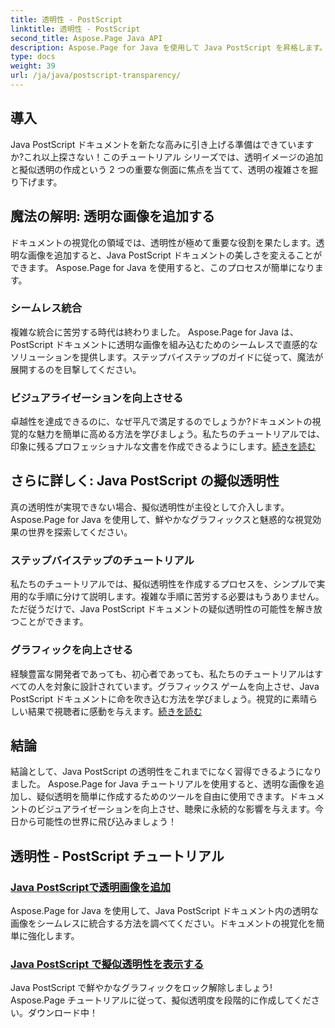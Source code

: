 ```yaml
---
title: 透明性 - PostScript
linktitle: 透明性 - PostScript
second_title: Aspose.Page Java API
description: Aspose.Page for Java を使用して Java PostScript を昇格します。透明な画像をシームレスに統合し、鮮やかな擬似透明性を作成して魅力的なビジュアライゼーションを実現します。
type: docs
weight: 39
url: /ja/java/postscript-transparency/
---
```

## 導入

Java PostScript ドキュメントを新たな高みに引き上げる準備はできていますか?これ以上探さない！このチュートリアル シリーズでは、透明イメージの追加と擬似透明の作成という 2 つの重要な側面に焦点を当てて、透明の複雑さを掘り下げます。

## 魔法の解明: 透明な画像を追加する
ドキュメントの視覚化の領域では、透明性が極めて重要な役割を果たします。透明な画像を追加すると、Java PostScript ドキュメントの美しさを変えることができます。 Aspose.Page for Java を使用すると、このプロセスが簡単になります。

### シームレス統合
複雑な統合に苦労する時代は終わりました。 Aspose.Page for Java は、PostScript ドキュメントに透明な画像を組み込むためのシームレスで直感的なソリューションを提供します。ステップバイステップのガイドに従って、魔法が展開するのを目撃してください。 

### ビジュアライゼーションを向上させる
卓越性を達成できるのに、なぜ平凡で満足するのでしょうか?ドキュメントの視覚的な魅力を簡単に高める方法を学びましょう。私たちのチュートリアルでは、印象に残るプロフェッショナルな文書を作成できるようにします。[続きを読む](./add-transparent-image/)

## さらに詳しく: Java PostScript の擬似透明性
真の透明性が実現できない場合、擬似透明性が主役として介入します。 Aspose.Page for Java を使用して、鮮やかなグラフィックスと魅惑的な視覚効果の世界を探索してください。

### ステップバイステップのチュートリアル
私たちのチュートリアルでは、擬似透明性を作成するプロセスを、シンプルで実用的な手順に分けて説明します。複雑な手順に苦労する必要はもうありません。ただ従うだけで、Java PostScript ドキュメントの疑似透明性の可能性を解き放つことができます。

### グラフィックを向上させる
経験豊富な開発者であっても、初心者であっても、私たちのチュートリアルはすべての人を対象に設計されています。グラフィックス ゲームを向上させ、Java PostScript ドキュメントに命を吹き込む方法を学びましょう。視覚的に素晴らしい結果で視聴者に感動を与えます。[続きを読む](./show-pseudo-transparency/)

## 結論
結論として、Java PostScript の透明性をこれまでになく習得できるようになりました。 Aspose.Page for Java チュートリアルを使用すると、透明な画像を追加し、疑似透明を簡単に作成するためのツールを自由に使用できます。ドキュメントのビジュアライゼーションを向上させ、聴衆に永続的な影響を与えます。今日から可能性の世界に飛び込みましょう！
## 透明性 - PostScript チュートリアル
### [Java PostScriptで透明画像を追加](./add-transparent-image/)
Aspose.Page for Java を使用して、Java PostScript ドキュメント内の透明な画像をシームレスに統合する方法を調べてください。ドキュメントの視覚化を簡単に強化します。
### [Java PostScript で擬似透明性を表示する](./show-pseudo-transparency/)
Java PostScript で鮮やかなグラフィックをロック解除しましょう! Aspose.Page チュートリアルに従って、擬似透明度を段階的に作成してください。ダウンロード中！